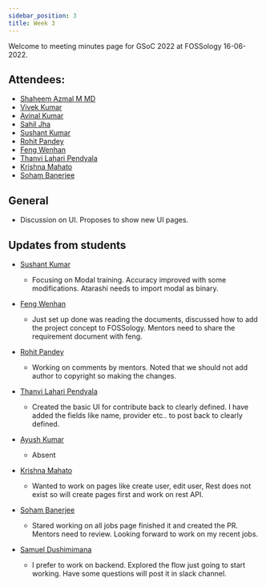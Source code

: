 ```yaml
---
sidebar_position: 3
title: Week 3
---
```


<!--
SPDX-License-Identifier: CC-BY-SA-4.0

SPDX-FileCopyrightText: 2022 Shaheem Azmal M MD <shaheem.azmal@gmail.com@gmail.com>
SPDX-FileCopyrightText: 2022 Siemens AG
-->

Welcome to meeting minutes page for GSoC 2022 at FOSSology 16-06-2022.


## Attendees:

  - [Shaheem Azmal M MD](https://github.com/shaheemazmalmmd)
  - [Vivek Kumar](https://github.com/viv9k)
  - [Avinal Kumar](https://github.com/avinal)
  - [Sahil Jha]( https://github.com/sjha2048)
  - [Sushant Kumar](https://github.com/its-sushant)
  - [Rohit Pandey](https://github.com/rohitpandey49)
  - [Feng Wenhan]( https://github.com/fwhdzh)
  - [Thanvi Lahari Pendyala](https://github.com/Pendyala-thanvi)
  - [Krishna Mahato](https://github.com/krishna9304)
  - [Soham Banerjee](https://github.com/soham4abc)



## General

  - Discussion on UI. Proposes to show new UI pages.

## Updates from students

- [Sushant Kumar](https://github.com/its-sushant)

  - Focusing on Modal training. Accuracy improved with some modifications. Atarashi needs to import modal as binary.

- [Feng Wenhan](https://github.com/fwhdzh)

  - Just set up done was reading the documents, discussed how to add the project concept to  FOSSology. Mentors need to share the requirement document with feng.

- [Rohit Pandey](https://github.com/rohitpandey49)

  - Working on comments by mentors. Noted that we should not add author to copyright so making the changes.


- [Thanvi Lahari Pendyala](https://github.com/Pendyala-thanvi)

  - Created the basic UI for contribute back to clearly defined. I have added the fields like name, provider etc.. to post back to clearly defined.

- [Ayush Kumar](https://github.com/Ayush7614)

  - Absent

- [Krishna Mahato](https://github.com/krishna9304)

  - Wanted to work on pages like create user, edit user, Rest does not exist so will create pages first and work on rest API.


- [Soham Banerjee](https://github.com/soham4abc)

  - Stared working on all jobs page finished it and created the PR. Mentors need to review. Looking forward to work on my recent jobs.

- [Samuel Dushimimana](https://github.com/dushimsam)

  - I prefer to work on backend. Explored the flow just going to start working. Have some questions will post it in slack channel.



